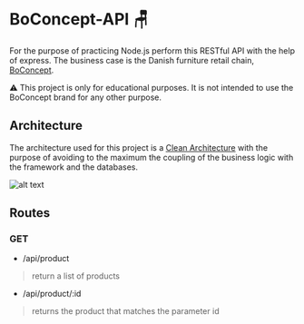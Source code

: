 # BoConcept-API :chair:

For the purpose of practicing Node.js perform this
RESTful API with the help of express. The business
case is the Danish furniture retail chain, [BoConcept](https://www.boconcept.com/).

:warning:
This project is only for educational purposes. It is
not intended to use the BoConcept brand for any other purpose.

## Architecture

The architecture used for this project is a
[Clean Architecture](https://blog.cleancoder.com/uncle-bob/2012/08/13/the-clean-architecture.html)
with the purpose of avoiding to the maximum the coupling
of the business logic with the framework and the databases.

![alt text](https://blog.cleancoder.com/uncle-bob/images/2012-08-13-the-clean-architecture/CleanArchitecture.jpg "Clean Architecture - Uncle Bob")

## Routes

### GET

- /api/product

> return a list of products

- /api/product/:id

> returns the product that matches the parameter id
